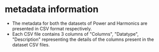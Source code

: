 # metadata information
- The metadata for both the datasets of Power and Harmonics are presented in CSV format respectively.
- Each CSV file contains 3 columns of "Columns", "Datatype", "Description" representing the details of the columns present in the dataset CSV files.
